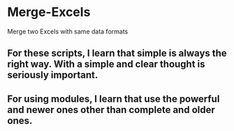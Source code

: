 # Merge-Excels
Merge two Excels with same data formats
## For these scripts, I learn that simple is always the right way. With a simple and clear thought is seriously important.
## For using modules, I learn that use the powerful and newer ones other than complete and older ones.
